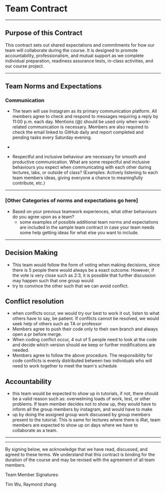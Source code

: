 # Team Contract

---
## Purpose of this Contract

This contract sets out shared expectations and commitments for how our team will collaborate during the course. It is designed to promote accountability, professionalism, and mutual support as we complete individual preparation, readiness assurance tests, in-class activities, and our course project.

---
## Team Norms and Expectations

### Communication

* The team will use Instagram as its primary communication platform. All members agree to check and respond to messages requiring a reply by 11:00 p.m. each day.
  Mentions (@) should be used only when work-related communication is necessary. Members are also required to check the email linked to GitHub daily and report completed and pending tasks every Saturday evening.

*
* Respectful and inclusive behaviour are necessary for smooth and productive communication. What are some respectful and inclusive behaviours you expect when communicating with each other during lectures, labs, or outside of class? (Examples: Actively listening to each team members ideas, giving everyone a chance to meaningfully contribute, etc.)

---

### [Other Categories of norms and expectations go here]

* Based on your previous teamwork experiences, what other behaviours do you agree upon as a team?
    - some examples of possible additional team norms and expectations are included in the sample team contract in case your team needs some help getting ideas for what else you want to include.

---

## Decision Making
* This team would follow the form of voting when making decisions, since there is 5 people there would always be a exact outcome. However, if the vote is very close such as 2:3, it is possible that further discussion may happen such that one group would
* try to convince the other such that we can avoid conflict.

## Conflict resolution

* when conflicts occur, we would  try our best to work it out, listen to what others have to say, be patient. If conflicts cannot be resolved, we would seek help of others such as TA or professor 
* Members agree to push their code only to their own branch and always open a pr before merge.
* When coding conflict occur, 4 out of 5 people need to look at the code and decide which version should we keep or further modifications are needed.
* Members agree to follow the above procedure. The responsibility for code conflicts is evenly distributed between two individuals who will need to work together to meet the team's schedule

## Accountability

* this team would be expected to show up in tutorials, if not, there should be a valid reason such as: overwelming loads of work, test, or other problems. If team member decides not to show up, they would have to inform all the group members by instagram, and would have to make
* up by doing the assigned group work discussed by group members present to the tutorial. This is same for lectures where there is iRat, team members are expected to show up on days where we have to collaborate as a team.


---

---

By signing below, we acknowledge that we have read, discussed, and agreed to these terms. We understand that this contract is binding for the duration of the course and may be revised with the agreement of all team members.

Team Member Signatures:

Tim Wu, Raymond zhang
